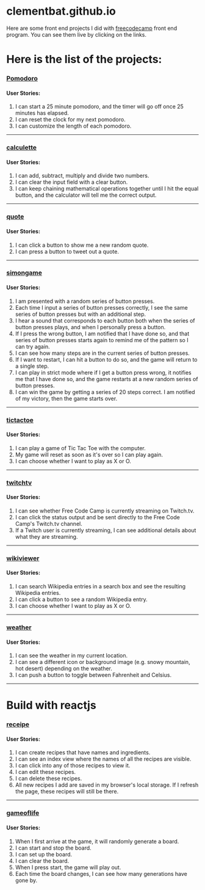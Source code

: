 # clementbat.github.io

Here are some front end projects I did with [freecodecamp](https://freecodecamp.org) front end program. You can see them live by clicking on the links.

# Here is the list of the projects:

### [Pomodoro](https://clementbat.github.io/Pomodoro/index.html)

#### User Stories:
1. I can start a 25 minute pomodoro, and the timer will go off once 25 minutes has elapsed.
1. I can reset the clock for my next pomodoro.
1. I can customize the length of each pomodoro.

----
### [calculette](https://clementbat.github.io/calculette/index.html)
#### User Stories:
1. I can add, subtract, multiply and divide two numbers.
1. I can clear the input field with a clear button.
1. I can keep chaining mathematical operations together until I hit the equal button, and the calculator will tell me the correct output.

---
### [quote](https://clementbat.github.io/quote/index.html)

#### User Stories:
1. I can click a button to show me a new random quote.
1. I can press a button to tweet out a quote.

------
### [simongame](https://clementbat.github.io/simongame/index.html)

#### User Stories:
1. I am presented with a random series of button presses.
1. Each time I input a series of button presses correctly, I see the same series of button presses but with an additional step.
1. I hear a sound that corresponds to each button both when the series of button presses plays, and when I personally press a button.
1. If I press the wrong button, I am notified that I have done so, and that series of button presses starts again to remind me of the pattern so I can try again.
1. I can see how many steps are in the current series of button presses.
1. If I want to restart, I can hit a button to do so, and the game will return to a single step.
1. I can play in strict mode where if I get a button press wrong, it notifies me that I have done so, and the game restarts at a new random series of button presses.
1. I can win the game by getting a series of 20 steps correct. I am notified of my victory, then the game starts over.

------
### [tictactoe](https://clementbat.github.io/tictactoe/index.html)

#### User Stories:
1. I can play a game of Tic Tac Toe with the computer.
1. My game will reset as soon as it's over so I can play again.
1. I can choose whether I want to play as X or O.

------
### [twitchtv](https://clementbat.github.io/twitchtv/index.html)

#### User Stories:
1. I can see whether Free Code Camp is currently streaming on Twitch.tv.
1. I can click the status output and be sent directly to the Free Code Camp's Twitch.tv channel.
1. If a Twitch user is currently streaming, I can see additional details about what they are streaming.

------
### [wikiviewer](https://clementbat.github.io/wikiviewer/index.html)

#### User Stories:
1. I can search Wikipedia entries in a search box and see the resulting Wikipedia entries.
1. I can click a button to see a random Wikipedia entry.
1. I can choose whether I want to play as X or O.

------
### [weather](https://clementbat.github.io/weather/index.html)

#### User Stories:
1. I can see the weather in my current location.
1. I can see a different icon or background image (e.g. snowy mountain, hot desert) depending on the weather.
1. I can push a button to toggle between Fahrenheit and Celsius.

------



# Build with reactjs

### [receipe](https://clementbat.github.io/receipe/index.html)

#### User Stories:
1. I can create recipes that have names and ingredients.
1. I can see an index view where the names of all the recipes are visible.
1. I can click into any of those recipes to view it.
1. I can edit these recipes.
1. I can delete these recipes.
1. All new recipes I add are saved in my browser's local storage. If I refresh the page, these recipes will still be there.

---
### [gameoflife](https://clementbat.github.io/gameoflife/index.html)

#### User Stories:
1. When I first arrive at the game, it will randomly generate a board.
1. I can start and stop the board.
1. I can set up the board.
1. I can clear the board.
1. When I press start, the game will play out.
1. Each time the board changes, I can see how many generations have gone by.

